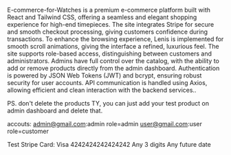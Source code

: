 E-commerce-for-Watches is a premium e-commerce platform built with React and Tailwind CSS, offering a seamless and elegant shopping experience for high-end timepieces. The site integrates Stripe for secure and smooth checkout processing, giving customers confidence during transactions. To enhance the browsing experience, Lenis is implemented for smooth scroll animations, giving the interface a refined, luxurious feel. The site supports role-based access, distinguishing between customers and administrators. Admins have full control over the catalog, with the ability to add or remove products directly from the admin dashboard. Authentication is powered by JSON Web Tokens (JWT) and bcrypt, ensuring robust security for user accounts. API communication is handled using Axios, allowing efficient and clean interaction with the backend services..


PS. don't delete the products TY, you can just add your test product on admin dashboard and delete that.

accouts: 
      admin@gmail.com:admin    role=admin
      user@gmail.com:user      role=customer


Test Stripe Card:
Visa	4242424242424242	Any 3 digits	Any future date
